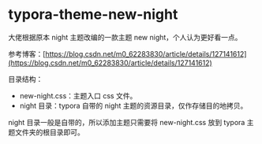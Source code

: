 # typora-theme-new-night

大佬根据原本 night 主题改编的一款主题 new night，个人认为更好看一点。

参考博客：[https://blog.csdn.net/m0_62283830/article/details/127141612](https://blog.csdn.net/m0_62283830/article/details/127141612)

目录结构：

- new-night.css：主题入口 css 文件。
- night 目录：typora 自带的 night 主题的资源目录，仅作存储目的地拷贝。

night 目录一般是自带的，所以添加主题只需要将 new-night.css 放到 typora 主题文件夹的根目录即可。

